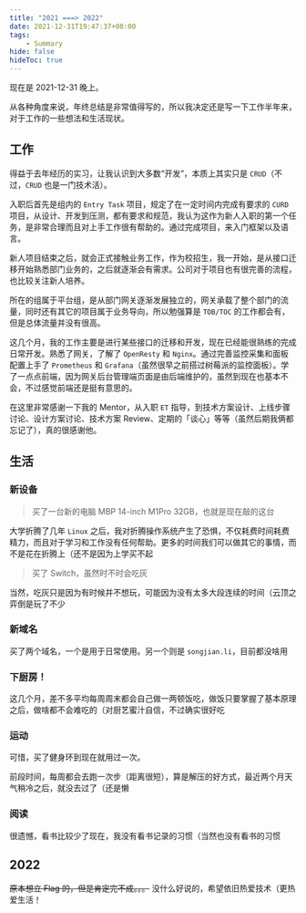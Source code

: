 ```yaml
---
title: "2021 ===> 2022"
date: 2021-12-31T19:47:37+08:00
tags:
    - Summary
hide: false
hideToc: true
---
```


现在是 2021-12-31 晚上。

从各种角度来说，年终总结是非常值得写的，所以我决定还是写一下工作半年来，对于工作的一些想法和生活现状。

## 工作

得益于去年经历的实习，让我认识到大多数“开发”，本质上其实只是 `CRUD`（不过，`CRUD` 也是一门技术活）。

入职后首先是组内的 `Entry Task` 项目，规定了在一定时间内完成有要求的 `CURD` 项目，从设计、开发到压测，都有要求和规范，我认为这作为新人入职的第一个任务，是非常合理而且对上手工作很有帮助的。通过完成项目，来入门框架以及语言。

新人项目结束之后，就会正式接触业务工作，作为校招生，我一开始，是从接口迁移开始熟悉部门业务的，之后就逐渐会有需求。公司对于项目也有很完善的流程，也比较关注新人培养。

所在的组属于平台组，是从部门网关逐渐发展独立的，网关承载了整个部门的流量，同时还有其它的项目属于业务导向，所以勉强算是 `TOB/TOC` 的工作都会有，但是总体流量并没有很高。

这几个月，我的工作主要是进行某些接口的迁移和开发，现在已经能很熟练的完成日常开发。熟悉了网关，了解了 `OpenResty` 和 `Nginx`。通过完善监控采集和面板配置上手了 `Prometheus` 和 `Grafana`（虽然很早之前搭过树莓派的监控面板）。学了一点点前端，因为网关后台管理端页面是由后端维护的，虽然到现在也基本不会，不过感觉前端还是挺有意思的。

在这里非常感谢一下我的 Mentor，从入职 `ET` 指导，到技术方案设计、上线步骤讨论、设计方案讨论、技术方案 Review、定期的「谈心」等等（虽然后期我俩都忘记了），真的很感谢他。
## 生活

### 新设备
> 买了一台新的电脑 MBP 14-inch M1Pro 32GB，也就是现在敲的这台

大学折腾了几年 `Linux` 之后，我对折腾操作系统产生了恐惧，不仅耗费时间耗费精力，而且对于学习和工作没有任何帮助。更多的时间我们可以做其它的事情，而不是花在折腾上（还不是因为上学买不起

> 买了 Switch，虽然时不时会吃灰

当然，吃灰只是因为有时候并不想玩，可能因为没有太多大段连续的时间（云顶之弈倒是玩了不少

### 新域名

买了两个域名，一个是用于日常使用。另一个则是 `songjian.li`，目前都没啥用

### 下厨房！

这几个月，差不多平均每周周末都会自己做一两顿饭吃，做饭只要掌握了基本原理之后，做啥都不会难吃的（对厨艺蜜汁自信，不过确实很好吃

### 运动

可惜，买了健身环到现在就用过一次。

前段时间，每周都会去跑一次步（距离很短），算是解压的好方式，最近两个月天气稍冷之后，就没去过了（还是懒

### 阅读

很遗憾，看书比较少了现在，我没有看书记录的习惯（当然也没有看书的习惯

## 2022

~~原本想立 Flag 的，但是肯定完不成。。。~~
没什么好说的，希望依旧热爱技术（更热爱生活！